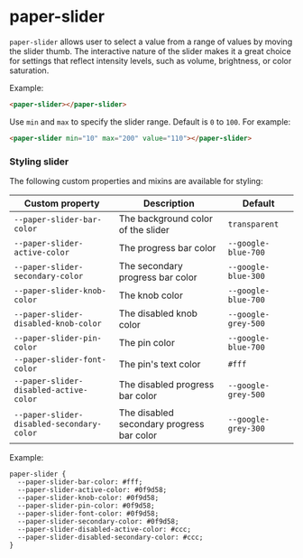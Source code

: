 paper-slider
============

`paper-slider` allows user to select a value from a range of values by
moving the slider thumb.  The interactive nature of the slider makes it a
great choice for settings that reflect intensity levels, such as volume,
brightness, or color saturation.

Example:

```html
<paper-slider></paper-slider>
```

Use `min` and `max` to specify the slider range. Default is `0` to `100`. For example:
```html
<paper-slider min="10" max="200" value="110"></paper-slider>
```

### Styling slider

The following custom properties and mixins are available for styling:

Custom property | Description | Default
----------------|-------------|----------
`--paper-slider-bar-color` | The background color of the slider | `transparent`
`--paper-slider-active-color` | The progress bar color | `--google-blue-700`
`--paper-slider-secondary-color` | The secondary progress bar color | `--google-blue-300`
`--paper-slider-knob-color` | The knob color | `--google-blue-700`
`--paper-slider-disabled-knob-color` | The disabled knob color | `--google-grey-500`
`--paper-slider-pin-color` | The pin color | `--google-blue-700`
`--paper-slider-font-color` | The pin's text color | `#fff`
`--paper-slider-disabled-active-color` | The disabled progress bar color | `--google-grey-500`
`--paper-slider-disabled-secondary-color` | The disabled secondary progress bar color | `--google-grey-300`

Example:

```
paper-slider {
  --paper-slider-bar-color: #fff;
  --paper-slider-active-color: #0f9d58;
  --paper-slider-knob-color: #0f9d58;
  --paper-slider-pin-color: #0f9d58;
  --paper-slider-font-color: #0f9d58;
  --paper-slider-secondary-color: #0f9d58;
  --paper-slider-disabled-active-color: #ccc;
  --paper-slider-disabled-secondary-color: #ccc;
}
```
